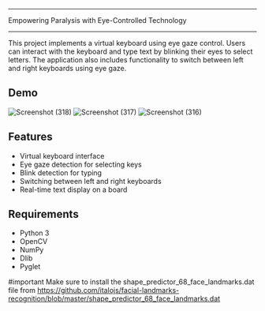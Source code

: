 **********************************************************
Empowering Paralysis with Eye-Controlled Technology
**********************************************************

This project implements a virtual keyboard using eye gaze control. Users can interact with the keyboard and type text by blinking their eyes to select letters. The application also includes functionality to switch between left and right keyboards using eye gaze.

## Demo
![Screenshot (318)](https://github.com/Thameemking/DevHouse-24-Techmystics/assets/126257656/b0a19832-530f-4f91-87db-fddf1b772f70)
![Screenshot (317)](https://github.com/Thameemking/DevHouse-24-Techmystics/assets/126257656/acbdaae8-14c4-4908-b204-7470415341ec)
![Screenshot (316)](https://github.com/Thameemking/DevHouse-24-Techmystics/assets/126257656/a993f369-254e-446f-bebe-b90dc67d79be)


## Features

- Virtual keyboard interface
- Eye gaze detection for selecting keys
- Blink detection for typing
- Switching between left and right keyboards
- Real-time text display on a board

## Requirements

- Python 3
- OpenCV
- NumPy
- Dlib
- Pyglet

#important 
Make sure to install the shape_predictor_68_face_landmarks.dat file from 
https://github.com/italojs/facial-landmarks-recognition/blob/master/shape_predictor_68_face_landmarks.dat
